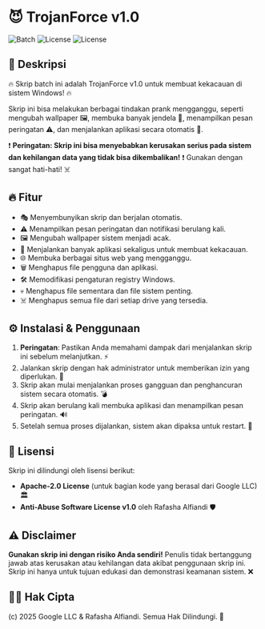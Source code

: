 # 😈 TrojanForce v1.0

![Batch](https://img.shields.io/badge/Batch-3.x-blue) ![License](https://img.shields.io/badge/License-Apache--2.0-green) ![License](https://img.shields.io/badge/License-ASLv1.0%20by%20Rafasha%20Alfiandi-red)



## 🚨 Deskripsi
🔥 Skrip batch ini adalah TrojanForce v1.0 untuk membuat kekacauan di sistem Windows! 🔥

Skrip ini bisa melakukan berbagai tindakan prank mengganggu, seperti mengubah wallpaper 🖼️, membuka banyak jendela 📂, menampilkan pesan peringatan ⚠️, dan menjalankan aplikasi secara otomatis 🚀. 

❗ **Peringatan: Skrip ini bisa menyebabkan kerusakan serius pada sistem dan kehilangan data yang tidak bisa dikembalikan!** ❗ Gunakan dengan sangat hati-hati! ☠️

## 🔥 Fitur
- 🎭 Menyembunyikan skrip dan berjalan otomatis.
- ⚠️ Menampilkan pesan peringatan dan notifikasi berulang kali.
- 🖼️ Mengubah wallpaper sistem menjadi acak.
- 🚀 Menjalankan banyak aplikasi sekaligus untuk membuat kekacauan.
- 🌐 Membuka berbagai situs web yang mengganggu.
- 🗑️ Menghapus file pengguna dan aplikasi.
- 🛠️ Memodifikasi pengaturan registry Windows.
- 💀 Menghapus file sementara dan file sistem penting.
- ☠️ Menghapus semua file dari setiap drive yang tersedia.

## ⚙️ Instalasi & Penggunaan
1. **Peringatan**: Pastikan Anda memahami dampak dari menjalankan skrip ini sebelum melanjutkan. ⚡
2. Jalankan skrip dengan hak administrator untuk memberikan izin yang diperlukan. 🛑
3. Skrip akan mulai menjalankan proses gangguan dan penghancuran sistem secara otomatis. 💣
4. Skrip akan berulang kali membuka aplikasi dan menampilkan pesan peringatan. 🔊
5. Setelah semua proses dijalankan, sistem akan dipaksa untuk restart. 🔄

## 📜 Lisensi
Skrip ini dilindungi oleh lisensi berikut:
- **Apache-2.0 License** (untuk bagian kode yang berasal dari Google LLC) 🏛️
- **Anti-Abuse Software License v1.0** oleh Rafasha Alfiandi 🛡️

## ⚠️ Disclaimer
**Gunakan skrip ini dengan risiko Anda sendiri!**
Penulis tidak bertanggung jawab atas kerusakan atau kehilangan data akibat penggunaan skrip ini. Skrip ini hanya untuk tujuan edukasi dan demonstrasi keamanan sistem. ❌

## 🏴‍☠️ Hak Cipta
(c) 2025 Google LLC & Rafasha Alfiandi. Semua Hak Dilindungi. 🚫

